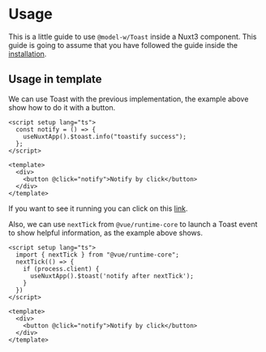 # Usage
This is a little guide to use `@model-w/Toast` inside a Nuxt3 component.
This guide is going to assume that you have followed the guide inside the [installation](installation.md).

## Usage in template
We can use Toast with the previous implementation, the example above show how to do it with a button.

```vue
<script setup lang="ts">
  const notify = () => {
    useNuxtApp().$toast.info("toastify success");
  };
</script>

<template>
  <div>
    <button @click="notify">Notify by click</button>
  </div>
</template>
```

If you want to see it running you 
can click on this [link](https://codesandbox.io/p/sandbox/peaceful-khorana-dmxmuc?file=%2Fpages%2Findex.vue).

Also, we can use `nextTick` from `@vue/runtime-core` 
to launch a Toast event to show helpful information, as the example above shows.
```vue
<script setup lang="ts">
  import { nextTick } from "@vue/runtime-core";
  nextTick(() => {
    if (process.client) {
      useNuxtApp().$toast('notify after nextTick');
    }
  })
</script>

<template>
  <div>
    <button @click="notify">Notify by click</button>
  </div>
</template>
```
